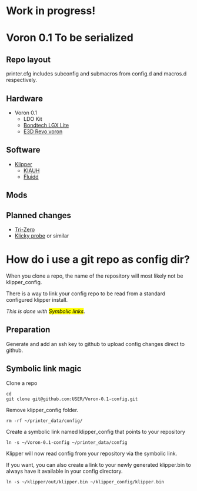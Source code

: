 # Work in progress!
# Voron 0.1 To be serialized

## Repo layout
printer.cfg includes subconfig and submacros from config.d and macros.d respectively.

## Hardware
- Voron 0.1
  - LDO Kit
  - [Bondtech LGX Lite](https://www.bondtech.se/product/lgx-lite-extruder-custom/)
  - [E3D Revo voron](https://e3d-online.com/products/revo-voron)

## Software
- [Klipper](https://github.com/Klipper3d/klipper)
  - [KIAUH](https://github.com/th33xitus/kiauh)
  - [Fluidd](https://github.com/fluidd-core/fluidd)

## Mods


## Planned changes
- [Tri-Zero](https://github.com/zruncho3d/tri-zero)
- [Klicky probe](https://github.com/jlas1/Klicky-Probe) or similar

# How do i use a git repo as config dir?
When you clone a repo, the name of the repository will most likely not be klipper_config.

There is a way to link your config repo to be read from a standard configured klipper install.

*This is done with <mark>Symbolic links</mark>*.

## Preparation

Generate and add an ssh key to github to upload config changes direct to github.

## Symbolic link magic

Clone a repo
```
cd
git clone git@github.com:USER/Voron-0.1-config.git
```
Remove klipper_config folder.
```
rm -rf ~/printer_data/config/
```
Create a symbolic link named klipper_config that points to your repository
```
ln -s ~/Voron-0.1-config ~/printer_data/config
```

Klipper will now read config from your repository via the symbolic link.

If you want, you can also create a link to your newly generated klipper.bin to always have it available in your config directory.
```
ln -s ~/klipper/out/klipper.bin ~/klipper_config/klipper.bin
```

